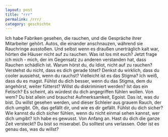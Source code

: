 ```yaml
---
layout: post
title: "rrr"
permalink: /rrr/
category: geschichte
---
```


Ich habe Fabriken gesehen, die rauchen, und die Gespräche ihrer Mitarbeiter gehört. Autos, die einander anschnauzen, während sie Rauchringe ausstoßen. Und selbst wenn es draußen unerträglich kalt war, hörten die Häuser nicht auf zu rauchen.
Was ist los mit euch?
Jetzt frage ich mich - mich, der im Gegensatz zu anderen verstanden hat, dass Rauchen schädlich ist.
Warum hörst du, du Idiot, nicht auf zu rauchen? Verstehst du nicht, dass es dich gerade tötet?
Denkst du wirklich, dass du cooler aussiehst, wenn du rauchst?
Vielleicht ist es das Stigma? 
Ich weiß, dass du es magst.
Fühlst du dich besser, wenn du das Stigma, dem du angehörst, weiter fütterst?
Willst du diskriminiert werden?
Ist das ein Fetisch?
Es scheint, als würdest du dich angegriffen fühlen wollen. Von wem?
Du bist allein und brauchst Aufmerksamkeit, Egoist. Das ist, was du bist.
Du willst gesehen werden, und dieser Schleier aus grauem Rauch, der dich umgibt. Oh, das gefällt dir, und wie es dir gefällt.
Fühlst du dich sicher?
Wie kannst du dich sicher fühlen, wenn du nicht einmal sehen kannst, wer dich umgibt?
Ich habe es gewusst. Von Anfang an.
Hast du dich die ganze Zeit versteckt?
Du bist so miserabel. Du solltest uns verlassen.
Oder ist es genau das, was du willst?
